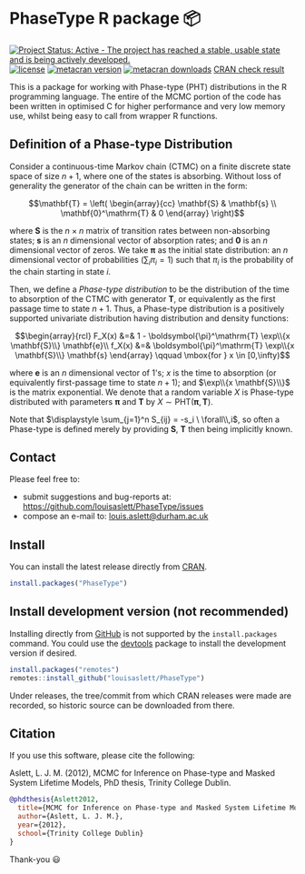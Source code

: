 # PhaseType R package :package:
[![Project Status: Active - The project has reached a stable, usable state and is being actively developed.](http://www.repostatus.org/badges/latest/active.svg)](http://www.repostatus.org/#active)
[![license](http://img.shields.io/badge/license-GPL%20%28%3E=%202%29-brightgreen.svg?style=flat)](http://www.gnu.org/licenses/gpl-2.0.html)
[![metacran version](http://www.r-pkg.org/badges/version/PhaseType)](http://cran.r-project.org/web/packages/PhaseType/index.html)
[![metacran downloads](http://cranlogs.r-pkg.org/badges/PhaseType?color=brightgreen)](http://cran.r-project.org/web/packages/PhaseType/index.html)
[CRAN check result](http://cran.r-project.org/web/checks/check_results_PhaseType.html)

This is a package for working with Phase-type (PHT) distributions in the R programming language.
The entire of the MCMC portion of the code has been written in optimised C for higher performance and very low memory use, whilst being easy to call from wrapper R functions.



## Definition of a Phase-type Distribution

Consider a continuous-time Markov chain (CTMC) on a finite discrete state space of size $n+1$, where one of the states is absorbing.
Without loss of generality the generator of the chain can be written in the form:

$$\mathbf{T} = \left( \begin{array}{cc}
  \mathbf{S} & \mathbf{s} \\
  \mathbf{0}^\mathrm{T} & 0
\end{array} \right)$$

where $\mathbf{S}$ is the $n \times n$ matrix of transition rates between non-absorbing states; $\mathbf{s}$ is an $n$ dimensional vector of absorption rates; and $\mathbf{0}$ is an $n$ dimensional vector of zeros.
We take $\boldsymbol{\pi}$ as the initial state distribution: an $n$ dimensional vector of probabilities $\left(\sum_i \pi_i=1\right)$ such that $\pi_i$ is the probability of the chain starting in state $i$.

Then, we define a *Phase-type distribution* to be the distribution of the time to absorption of the CTMC with generator $\mathbf{T}$, or equivalently as the first passage time to state $n+1$.
Thus, a Phase-type distribution is a positively supported univariate distribution having distribution and density functions:

$$\begin{array}{rcl}
  F_X(x) &=& 1 - \boldsymbol{\pi}^\mathrm{T} \exp\\{x \mathbf{S}\\} \mathbf{e}\\
  f_X(x) &=& \boldsymbol{\pi}^\mathrm{T} \exp\\{x \mathbf{S}\\} \mathbf{s}
\end{array}
\qquad \mbox{for } x \in [0,\infty)$$

where $\mathbf{e}$ is an $n$ dimensional vector of $1$'s; $x$ is the time to absorption (or equivalently first-passage time to state $n+1$); and $\exp\\{x \mathbf{S}\\}$ is the matrix exponential.
We denote that a random variable $X$ is Phase-type distributed with parameters $\boldsymbol{\pi}$ and $\mathbf{T}$ by $X \sim \mathrm{PHT}(\boldsymbol{\pi},\mathbf{T})$.

Note that $\displaystyle \sum_{j=1}^n S_{ij} = -s_i \ \forall\\,i$, so often a Phase-type is defined merely by providing $\mathbf{S}$, $\mathbf{T}$ then being implicitly known.



## Contact

Please feel free to:

* submit suggestions and bug-reports at: <https://github.com/louisaslett/PhaseType/issues>
* compose an e-mail to: <louis.aslett@durham.ac.uk>



## Install

You can install the latest release directly from [CRAN](http://cran.r-project.org/web/packages/PhaseType/index.html).

```r
install.packages("PhaseType")
```



## Install development version (not recommended)

Installing directly from [GitHub](https://github.com) is not supported by the
`install.packages` command. You could use the
[devtools](http://cran.r-project.org/web/packages/devtools/index.html) package
to install the development version if desired.

```r
install.packages("remotes")
remotes::install_github("louisaslett/PhaseType")
```

Under releases, the tree/commit from which CRAN releases were made are recorded,
so historic source can be downloaded from there.



## Citation

If you use this software, please cite the following:

Aslett, L. J. M. (2012), MCMC for Inference on Phase-type and Masked System Lifetime Models, PhD thesis, Trinity College Dublin.

```bibtex
@phdthesis{Aslett2012,
  title={MCMC for Inference on Phase-type and Masked System Lifetime Models},
  author={Aslett, L. J. M.},
  year={2012},
  school={Trinity College Dublin}
}
```

Thank-you :smiley:
